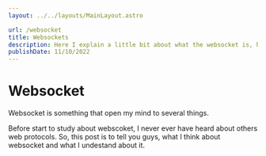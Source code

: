 ```yaml
---
layout: ../../layouts/MainLayout.astro

url: /websocket
title: Websockets
description: Here I explain a little bit about what the websocket is, how this protocol works and why it is used, if want to understand something about it click here!
publishDate: 11/10/2022
---
```


# Websocket

Websocket is something that open my mind to several things.

Before start to study about webscoket, I never ever have heard about others web protocols. So, this post is to tell you guys, what I think about websocket and what I undestand about it.